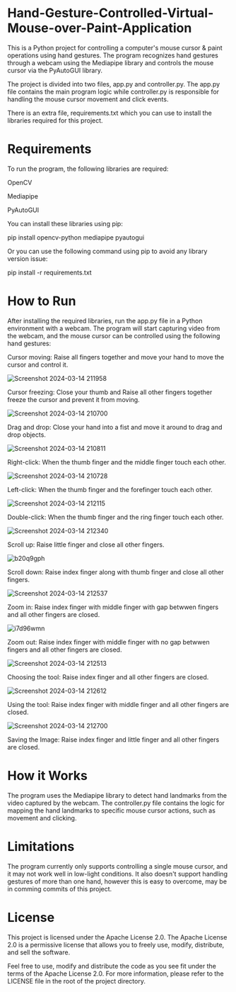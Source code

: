 # Hand-Gesture-Controlled-Virtual-Mouse-over-Paint-Application
This is a Python project for controlling a computer's mouse cursor & paint operations using hand gestures. The program recognizes hand gestures through a webcam using the Mediapipe library and controls the mouse cursor via the PyAutoGUI library.

The project is divided into two files, app.py and controller.py. The app.py file contains the main program logic while controller.py is responsible for handling the mouse cursor movement and click events.

There is an extra file, requirements.txt which you can use to install the libraries required for this project.

 # Requirements
 To run the program, the following libraries are required:

OpenCV

Mediapipe

PyAutoGUI


You can install these libraries using pip:

pip install opencv-python mediapipe pyautogui

Or you can use the following command using pip to avoid any library version issue:

pip install -r requirements.txt


# How to Run
After installing the required libraries, run the app.py file in a Python environment with a webcam. The program will start capturing video from the webcam, and the mouse cursor can be controlled using the following hand gestures:

Cursor moving: Raise all fingers together and move your hand to move the cursor and control it.

![Screenshot 2024-03-14 211958](https://github.com/MTanmaye/Hand-Gesture-Controlled-Virtual-Mouse-over-Paint-Application/assets/114095621/459d332e-404f-4a9a-bb37-d34320fef6dd)



Cursor freezing: Close your thumb and Raise all other fingers together freeze the cursor and prevent it from moving.

![Screenshot 2024-03-14 210700](https://github.com/MTanmaye/Hand-Gesture-Controlled-Virtual-Mouse-over-Paint-Application/assets/114095621/5fc382b3-c77f-46ff-a414-d322491611a2)


Drag and drop: Close your hand into a fist and move it around to drag and drop objects.

![Screenshot 2024-03-14 210811](https://github.com/MTanmaye/Hand-Gesture-Controlled-Virtual-Mouse-over-Paint-Application/assets/114095621/fe06ae91-15e4-45b6-97bb-2bcece1b26e2)


Right-click: When the thumb finger and the middle finger touch each other.

![Screenshot 2024-03-14 210728](https://github.com/MTanmaye/Hand-Gesture-Controlled-Virtual-Mouse-over-Paint-Application/assets/114095621/26728136-a45d-4972-9e4a-128312c0d1f6)


Left-click: When the thumb finger and the forefinger touch each other.

![Screenshot 2024-03-14 212115](https://github.com/MTanmaye/Hand-Gesture-Controlled-Virtual-Mouse-over-Paint-Application/assets/114095621/06dd5efa-9dc8-499b-a874-5fa956d3c2d4)


Double-click: When the thumb finger and the ring finger touch each other.

![Screenshot 2024-03-14 212340](https://github.com/MTanmaye/Hand-Gesture-Controlled-Virtual-Mouse-over-Paint-Application/assets/114095621/11d5f6fc-56f8-470e-ab5c-e6af560da8d5)


Scroll up: Raise little finger and close all other fingers.

![b20q9gph](https://github.com/MTanmaye/Hand-Gesture-Controlled-Virtual-Mouse-over-Paint-Application/assets/114095621/232f6130-f343-43a3-afb3-fb4cbeff0a3a)

Scroll down: Raise index finger along with thumb finger and close all other fingers.

 ![Screenshot 2024-03-14 212537](https://github.com/MTanmaye/Hand-Gesture-Controlled-Virtual-Mouse-over-Paint-Application/assets/114095621/7f6abc35-0c87-474e-a374-78a59a88022e)

Zoom in: Raise index finger with middle finger with gap betwwen fingers and all other fingers are closed.

![i7d96wmn](https://github.com/MTanmaye/Hand-Gesture-Controlled-Virtual-Mouse-over-Paint-Application/assets/114095621/433f030b-40f2-471f-8547-cb64bc00840e)


Zoom out: Raise index finger with middle finger with no gap betwwen fingers and all other fingers are closed.

![Screenshot 2024-03-14 212513](https://github.com/MTanmaye/Hand-Gesture-Controlled-Virtual-Mouse-over-Paint-Application/assets/114095621/eb0cce49-8c92-4882-a2e6-86e4226b4f6a)

 Choosing the tool: Raise index finger and all other fingers are closed.

![Screenshot 2024-03-14 212612](https://github.com/MTanmaye/Hand-Gesture-Controlled-Virtual-Mouse-over-Paint-Application/assets/114095621/7658146a-ade8-4e53-a532-a29e149394ca)

 
Using the tool: Raise index finger with middle finger and all other fingers are closed.

![Screenshot 2024-03-14 212700](https://github.com/MTanmaye/Hand-Gesture-Controlled-Virtual-Mouse-over-Paint-Application/assets/114095621/96ec2cc5-4129-4990-9e7c-58a23dcaf212)


Saving the Image: Raise index finger and little finger and all other fingers are closed.

# How it Works
The program uses the Mediapipe library to detect hand landmarks from the video captured by the webcam. The controller.py file contains the logic for mapping the hand landmarks to specific mouse cursor actions, such as movement and clicking.

# Limitations
The program currently only supports controlling a single mouse cursor, and it may not work well in low-light conditions. It also doesn't support handling gestures of more than one hand, however this is easy to overcome, may be in comming commits of this project.

# License
This project is licensed under the Apache License 2.0. The Apache License 2.0 is a permissive license that allows you to freely use, modify, distribute, and sell the software.

Feel free to use, modify and distribute the code as you see fit under the terms of the Apache License 2.0. For more information, please refer to the LICENSE file in the root of the project directory.

